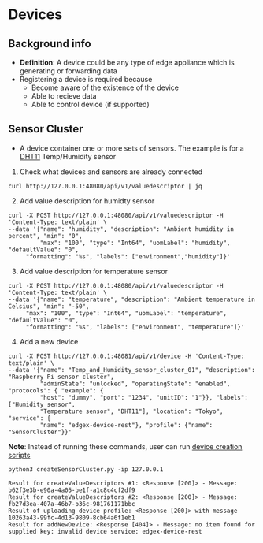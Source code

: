 # Devices 

## Background info
* **Definition**: A  device could be any type of edge appliance which is generating or forwarding data
* Registering a device is required because
   * Become aware of the existence of the device
   * Able to recieve data 
   * Able to control device (if supported)

## Sensor Cluster 
* A device container one or more sets of sensors. The example is for a [DHT11](https://learn.adafruit.com/dht/overview) Temp/Humidity sensor

1. Check what devices and sensors are already connected
```
curl http://127.0.0.1:48080/api/v1/valuedescriptor | jq
```

2. Add value description for humidty sensor 
```
curl -X POST http://127.0.0.1:48080/api/v1/valuedescriptor -H 'Content-Type: text/plain' \
--data '{"name": "humidity", "description": "Ambient humidity in percent", "min": "0",
         "max": "100", "type": "Int64", "uomLabel": "humidity", "defaultValue": "0",
	 "formatting": "%s", "labels": ["environment","humidity"]}'
```

3. Add value description for temperature sensor 
```
curl -X POST http://127.0.0.1:48080/api/v1/valuedescriptor -H 'Content-Type: text/plain' \
--data '{"name": "temperature", "description": "Ambient temperature in Celsius", "min": "-50",
	 "max": "100", "type": "Int64", "uomLabel": "temperature", "defaultValue": "0",
	 "formatting": "%s", "labels": ["environment", "temperature"]}'
```

4. Add a new device 
```
curl -X POST http://127.0.0.1:48081/api/v1/device -H 'Content-Type: text/plain' \
--data '{"name": "Temp_and_Humidity_sensor_cluster_01", "description": "Raspberry Pi sensor cluster", 
         "adminState": "unlocked", "operatingState": "enabled", "protocols": { "example": {
         "host": "dummy", "port": "1234", "unitID": "1"}}, "labels": ["Humidity sensor", 
         "Temperature sensor", "DHT11"], "location": "Tokyo", "service": {
         "name": "edgex-device-rest"}, "profile": {"name": "SensorCluster"}}'

```

**Note**: Instead of running these commands, user can run [device creation scripts](https://github.com/jonas-werner/EdgeX_Tutorial/tree/master/deviceCreation) 
```
python3 createSensorCluster.py -ip 127.0.0.1

Result for createValueDescriptors #1: <Response [200]> - Message: b62f3e3b-e90a-4a05-be1f-a1c8c4cf2df9
Result for createValueDescriptors #2: <Response [200]> - Message: fb27d3ea-407a-46b7-b36c-981761171bbc
Result of uploading device profile: <Response [200]> with message 10263a43-99fc-4d13-9809-8cb64a6f1eb1
Result for addNewDevice: <Response [404]> - Message: no item found for supplied key: invalid device service: edgex-device-rest 
```
